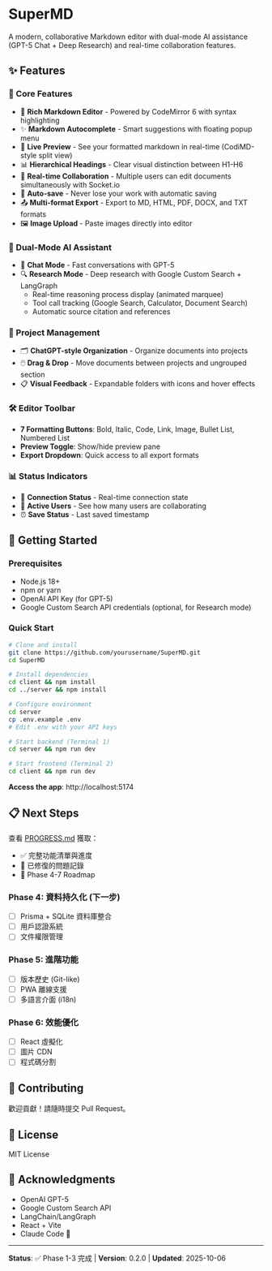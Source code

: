 # SuperMD

A modern, collaborative Markdown editor with dual-mode AI assistance (GPT-5 Chat + Deep Research) and real-time collaboration features.

## ✨ Features

### 🎯 Core Features
- 📝 **Rich Markdown Editor** - Powered by CodeMirror 6 with syntax highlighting
- ✨ **Markdown Autocomplete** - Smart suggestions with floating popup menu
- 🎨 **Live Preview** - See your formatted markdown in real-time (CodiMD-style split view)
- 📊 **Hierarchical Headings** - Clear visual distinction between H1-H6
- 🤝 **Real-time Collaboration** - Multiple users can edit documents simultaneously with Socket.io
- 💾 **Auto-save** - Never lose your work with automatic saving
- 📤 **Multi-format Export** - Export to MD, HTML, PDF, DOCX, and TXT formats
- 🖼️ **Image Upload** - Paste images directly into editor

### 🤖 Dual-Mode AI Assistant
- 💬 **Chat Mode** - Fast conversations with GPT-5
- 🔍 **Research Mode** - Deep research with Google Custom Search + LangGraph
  - Real-time reasoning process display (animated marquee)
  - Tool call tracking (Google Search, Calculator, Document Search)
  - Automatic source citation and references

### 📁 Project Management
- 🗂️ **ChatGPT-style Organization** - Organize documents into projects
- 🖱️ **Drag & Drop** - Move documents between projects and ungrouped section
- 📋 **Visual Feedback** - Expandable folders with icons and hover effects

### 🛠️ Editor Toolbar
- **7 Formatting Buttons**: Bold, Italic, Code, Link, Image, Bullet List, Numbered List
- **Preview Toggle**: Show/hide preview pane
- **Export Dropdown**: Quick access to all export formats

### 📊 Status Indicators
- 💚 **Connection Status** - Real-time connection state
- 👥 **Active Users** - See how many users are collaborating
- ⏰ **Save Status** - Last saved timestamp

## 🚀 Getting Started

### Prerequisites
- Node.js 18+
- npm or yarn
- OpenAI API Key (for GPT-5)
- Google Custom Search API credentials (optional, for Research mode)

### Quick Start

```bash
# Clone and install
git clone https://github.com/yourusername/SuperMD.git
cd SuperMD

# Install dependencies
cd client && npm install
cd ../server && npm install

# Configure environment
cd server
cp .env.example .env
# Edit .env with your API keys

# Start backend (Terminal 1)
cd server && npm run dev

# Start frontend (Terminal 2)
cd client && npm run dev
```

**Access the app**: http://localhost:5174

## 📋 Next Steps

查看 [PROGRESS.md](./PROGRESS.md) 獲取：
- ✅ 完整功能清單與進度
- 🐛 已修復的問題記錄
- 🚀 Phase 4-7 Roadmap

### Phase 4: 資料持久化 (下一步)
- [ ] Prisma + SQLite 資料庫整合
- [ ] 用戶認證系統
- [ ] 文件權限管理

### Phase 5: 進階功能
- [ ] 版本歷史 (Git-like)
- [ ] PWA 離線支援
- [ ] 多語言介面 (i18n)

### Phase 6: 效能優化
- [ ] React 虛擬化
- [ ] 圖片 CDN
- [ ] 程式碼分割

## 🤝 Contributing

歡迎貢獻！請隨時提交 Pull Request。

## 📄 License

MIT License

## 🙏 Acknowledgments

- OpenAI GPT-5
- Google Custom Search API
- LangChain/LangGraph
- React + Vite
- Claude Code 🤖

---

**Status**: ✅ Phase 1-3 完成 | **Version**: 0.2.0 | **Updated**: 2025-10-06
